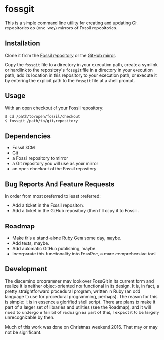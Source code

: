 # fossgit

This is a simple command line utility for creating and updating Git
repositories as (one-way) mirrors of Fossil repositories.

## Installation

Clone it from the [Fossil repository](https://fossrec.com/u/apotheon/fossgit/)
or the [GitHub mirror](https://github.com/apotheon/fossgit/).

Copy the `fossgit` file to a directory in your execution path, create a symlink
or hardlink to the repository's `fossgit` file in a directory in your execution
path, add its location in this repository to your execution path, or execute it
by entering the explicit path to the `fossgit` file at a shell prompt.

## Usage

With an open checkout of your Fossil repository:

    $ cd /path/to/open/fossil/checkout
    $ fossgit /path/to/git/repository

## Dependencies

* Fossil SCM
* Git
* a Fossil repository to mirror
* a Git repository you will use as your mirror
* an open checkout of the Fossil repository

## Bug Reports And Feature Requests

In order from most preferred to least preferred:

* Add a ticket in the Fossil repository.
* Add a ticket in the GitHub repository (then I'll copy it to Fossil).

## Roadmap

* Make this a stand-alone Ruby Gem some day, maybe.
* Add tests, maybe.
* Add automatic GitHub publishing, maybe.
* Incorporate this functionality into FossRec, a more comprehensive tool.

## Development

The discerning programmer may look over FossGit in its current form and realize
it is neither object-oriented nor functional in its design.  It is, in fact, a
pretty straightforward procedural program, written in Ruby (an odd language to
use for procedural programming, perhaps).  The reason for this is simple: it is
in essence a glorified shell script.  There are plans to make it part of a
larger set of libraries and utilities (see the Roadmap), and it will need to
undergo a fair bit of redesign as part of that; I expect it to be largely
unrecognizable by then.

Much of this work was done on Christmas weekend 2016.  That may or may not be
significant.
